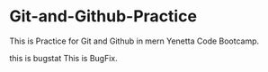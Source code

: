 # Git-and-Github-Practice
This is Practice for Git and Github in mern Yenetta Code Bootcamp.

this is bugstat
This is BugFix.
